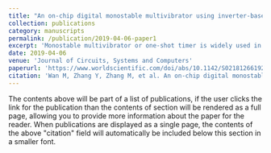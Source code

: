 ```yaml
---
title: "An on-chip digital monostable multivibrator using inverter-based delay chains"
collection: publications
category: manuscripts
permalink: /publication/2019-04-06-paper1
excerpt: 'Monostable multivibrator or one-shot timer is widely used in signal processing. In this paper, a simple and useful way to realize retriggerable monostable multivibrator by using digital logic gates is presented. The basic circuit is composed of one D flip-flop, one NAND gate, one inverter (INV) and two inverter-based delay chains. The width of the output pulse is adjusted through tuning the delay of the inverter-based delay chain. The retriggerable characteristic is realized by resetting all the delayed signals when new triggering occurs in the current monostable period. The basic circuit is designed and fabricated on-chip using a 180nm standard CMOS process with effective area less than 1200m2. The retriggerable version is realized in a FPGA platform. Both simulated and measured results are in agreement with the theoretical analysis.'
date: 2019-04-06
venue: 'Journal of Circuits, Systems and Computers'
paperurl: 'https://www.worldscientific.com/doi/abs/10.1142/S0218126619200019'
citation: 'Wan M, Zhang Y, Zhang M, et al. An on-chip digital monostable multivibrator using inverter-based delay chains[J]. Journal of Circuits, Systems and Computers, 2019, 28(04): 1920001.'
---
```


The contents above will be part of a list of publications, if the user clicks the link for the publication than the contents of section will be rendered as a full page, allowing you to provide more information about the paper for the reader. When publications are displayed as a single page, the contents of the above "citation" field will automatically be included below this section in a smaller font.